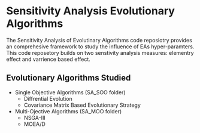 # Sensitivity Analysis Evolutionary Algorithms

The Sensitivity Analysis of Evolutinary Algorithms code reposiotry provides an comprehesive framework to study the influence of EAs hyper-paramters. This code reposetory builds on two senstivity analysis measures: elementry effect and varrience based effect.

## Evolutionary Algorithms Studied
- Single Objective Algorithms (SA_SOO folder)
    - Diffrential Evolution
    - Covariance Matrix Based Evolutionary Strategy
- Multi-Ojective Algorithms (SA_MOO folder)
    - NSGA-III
    - MOEA/D
